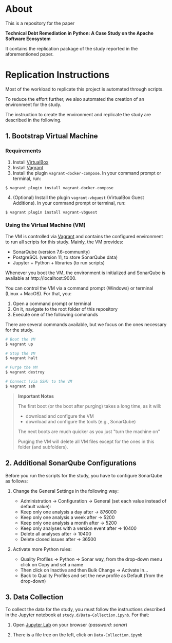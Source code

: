 # About

This is a repository for the paper 

**Technical Debt Remediation in Python: A Case Study on the Apache Software Ecosystem**

It contains the replication package of the study reported in the aforementioned paper.

# Replication Instructions

Most of the workload to replicate this project is automated through scripts. 

To reduce the effort further, we also automated the creation of an environment for the study.

The instruction to create the environment and replicate the study are described in the following. 

## 1. Bootstrap Virtual Machine

### Requirements

1. Install [VirtualBox](https://www.virtualbox.org/wiki/Downloads)
2. Install [Vagrant](https://www.vagrantup.com/downloads.html)
3. Install the plugin `vagrant-docker-compose`. In your command prompt or terminal, run:
```shell
$ vagrant plugin install vagrant-docker-compose 
```
4. (Optional) Install the plugin `vagrant-vbguest` (VirtualBox Guest Additions). In your command prompt or terminal, run:
```shell
$ vagrant plugin install vagrant-vbguest 
```

### Using the Virtual Machine (VM)

The VM is controlled via [Vagrant](https://www.vagrantup.com/downloads.html) and contains the configured environment to run all scripts for this study. Mainly, the VM provides:
- SonarQube (version 7.6-community)
- PostgreSQL (version 11, to store SonarQube data)
- Jupyter + Python + libraries (to run scripts)

Whenever you boot the VM, the environment is initialized and SonarQube is available at http://localhost:9000.

You can control the VM via a command prompt (Windows) or terminal (Linux + MacOS). For that, you:
1. Open a command prompt or terminal
2. On it, navigate to the root folder of this repository
3. Execute one of the following commands

There are several commands available, but we focus on the ones necessary for the study.

```bash
# Boot the VM
$ vagrant up
```

```bash
# Stop the VM
$ vagrant halt
```

```bash
# Purge the VM
$ vagrant destroy
```

```bash
# Connect (via SSH) to the VM
$ vagrant ssh
```

> **Important Notes** 
>
> The first boot (or the boot after purging) takes a long time, as it will:
> * download and configure the VM
> * download and configure the tools (e.g., SonarQube)
>
> The next boots are much quicker as you just "turn the machine on"
> 
> Purging the VM will delete all VM files except for the ones in this folder (and subfolders).


## 2. Additional SonarQube Configurations

Before you run the scripts for the study, you have to configure SonarQube as follows:

1. Change the General Settings in the following way:
    * Administration -> Configuration -> General (set each value instead of default value):
    - Keep only one analysis a day after -> 876000
    - Keep only one analysis a week after -> 5200
    - Keep only one analysis a month after -> 5200
    - Keep only analyses with a version event after -> 10400
    - Delete all analyses after -> 10400
    - Delete closed issues after -> 36500

2. Activate more Python rules:

    * Quality Profiles -> Python -> Sonar way, from the drop-down menu click on Copy and set a name
    * Then click on Inactive and then Bulk Change -> Activate In...
    * Back to  Quality Profiles and set the new profile as Default (from the drop-down)
    
## 3. Data Collection

To collect the data for the study, you must follow the instructions described in the Jupyter notebook at `study.d/Data-Collection.ipynb`. For that:

1. Open [Jupyter Lab](http://localhost:8888/lab) on your browser (*password: sonar*)

2. There is a file tree on the left, click on `Data-Collection.ipynb`
